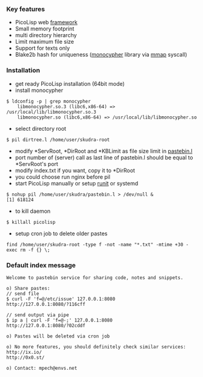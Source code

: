 ### Key features
* PicoLisp web [framework](http://software-lab.de/doc/app.html)
* Small memory footprint
* multi directory hierarchy
* Limit maximum file size
* Support for texts only
* Blake2b hash for uniqueness ([monocypher](https://monocypher.org) library
via [mmap](https://en.wikipedia.org/wiki/Mmap) syscall)

### Installation
* get ready PicoLisp installation (64bit mode)
* install monocypher
```
$ ldconfig -p | grep monocypher
    libmonocypher.so.3 (libc6,x86-64) => /usr/local/lib/libmonocypher.so.3
    libmonocypher.so (libc6,x86-64) => /usr/local/lib/libmonocypher.so
```
* select directory root
```
$ pil dirtree.l /home/user/skudra-root
```
* modify *ServRoot, *DirRoot and *KBLimit as file size limit in [pastebin.l](pastebin.l)
* port number of (server) call as last line of pastebin.l should be equal to *ServRoot's port
* modify index.txt if you want, copy it to *DirRoot
* you could choose run nginx before pil
* start PicoLisp manually or setup [runit](http://smarden.org/runit/) or systemd
```
$ nohup pil /home/user/skudra/pastebin.l > /dev/null &
[1] 618124
```
* to kill daemon
```
$ killall picolisp
```
* setup cron job to delete older pastes
```
find /home/user/skudra-root -type f -not -name "*.txt" -mtime +30 -exec rm -f {} \;
```

### Default index message
```
Welcome to pastebin service for sharing code, notes and snippets.

o) Share pastes:
// send file
$ curl -F 'f=@/etc/issue' 127.0.0.1:8080
http://127.0.0.1:8080/?116cff

// send output via pipe
$ ip a | curl -F 'f=@-;' 127.0.0.1:8080
http://127.0.0.1:8080/?02cddf

o) Pastes will be deleted via cron job

o) No more features, you should definitely check similar services:
http://ix.io/
http://0x0.st/

o) Contact: mpech@envs.net
```
